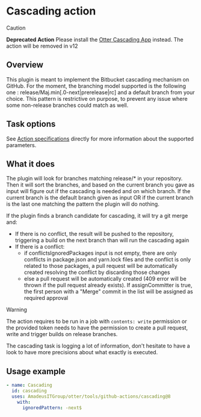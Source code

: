 # Cascading action

> [!CAUTION]
> **Deprecated Action**
> Please install the [Otter Cascading App](https://github.com/apps/otter-cascading) instead.
> The action will be removed in v12

## Overview

This plugin is meant to implement the Bitbucket cascading mechanism on GitHub.
For the moment, the branching model supported is the following one : release/Maj.min[.0-next|prerelease|rc] and a default branch from your choice.
This pattern is restrictive on purpose, to prevent any issue where some non-release branches could match as well.

## Task options

See [Action specifications](action.yml) directly for more information about the supported parameters.

## What it does

The plugin will look for branches matching release/* in your repository.
Then it will sort the branches, and based on the current branch you gave as input will figure out if the cascading is needed and on which branch.
If the current branch is the default branch given as input OR if the current branch is the last one matching the pattern the plugin will do nothing.

If the plugin finds a branch candidate for cascading, it will try a git merge and:

* If there is no conflict, the result will be pushed to the repository, triggering a build on the next branch than will run the cascading again
* If there is a conflict:
  * if conflictsIgnoredPackages input is not empty, there are only conflicts in package.json and yarn.lock files and the conflict is only related to those packages, a pull request will be automatically created resolving the conflict by discarding those changes
  * else a pull request will be automatically created (409 error will be thrown if the pull request already exists). If assignCommitter is true, the first person with a "Merge" commit in the list will be assigned as required approval

> [!WARNING]
> The action requires to be run in a job with `contents: write` permission
> or the provided token needs to have the permission to create a pull request,
> write and trigger builds on release branches.

The cascading task is logging a lot of information, don't hesitate to have a look to have more precisions about what exactly is executed.

## Usage example

```yaml
- name: Cascading
  id: cascading
  uses: AmadeusITGroup/otter/tools/github-actions/cascading@8
    with:
      ignoredPattern: -next$
```
